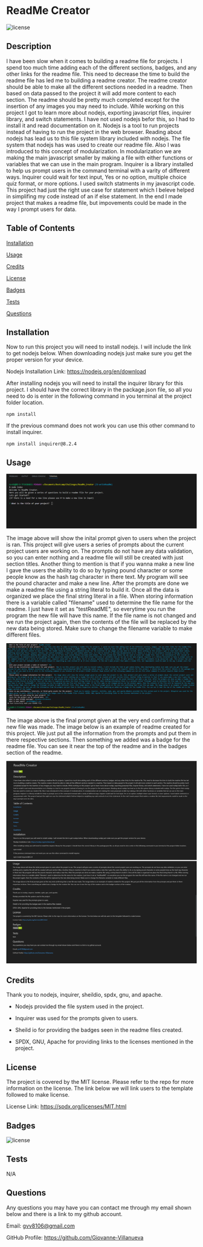 # ReadMe Creator

![license](https://img.shields.io/badge/license-MIT-green)

## Description
I have been slow when it comes to building a readme file for projects. I spend too much time adding each of the different sections, badges, and any other links for the readme file. This need to decrease the time to build the readme file has led me to building a readme creator. The readme creator should be able to make all the different sections needed in a readme. Then based on data passed to the project it will add more content to each section. The readme should be pretty much completed except for the insertion of any images you may need to include. While working on this project I got to learn more about nodejs, exporting javascript files, inquirer library, and switch statements. I have not used nodejs befor this, so I had to install it and read documentation on it. Nodejs is a tool to run projects instead of having to run the project in the web browser. Reading about nodejs has lead us to this file system library included with nodejs. The file system that nodejs has was used to create our readme file. Also I was introduced to this concept of modularization. In modularization we are making the main javascript smaller by making a file with either functions or variables that we can use in the main program. Inquirer is a library installed to help us prompt users in the command terminal with a varity of different ways. Inquirer could wait for text input, Yes or no option, multiple choice quiz format, or more options. I used switch statments in my javascript code. This project had just the right use case for statement which I beleve helped in simplifing my code instead of an if else statement. In the end I made project that makes a readme file, but impovements could be made in the way I prompt users for data.

## Table of Contents

[Installation](#installation)

[Usage](#usage)

[Credits](#credits)

[License](#license)

[Badges](#badges)

[Tests](#tests)

[Questions](#questions)


## Installation

Now to run this project you will need to install nodejs. I will include the link to get nodejs below. When downloading nodejs just make sure you get the proper version for your device. 
 
Nodejs Installation Link: https://nodejs.org/en/download 


After installing nodejs you will need to install the inquirer library for this project. I should have the correct library in the package.json file, so all you need to do is enter in the following command in you terminal at the project folder location. 
 

    npm install 
 

If the previous command does not work you can use this other command to install inquirer.
 

    npm install inquirer@8.2.4

## Usage

![Inital terminal starting screen for project](./images/inital.png)

The image above will show the inital prompt given to users when the project is ran. This project will give users a series of prompts about the current project users are working on. The prompts do not have any data validation, so you can enter nothing and a readme file will still be created with just section titles. Another thing to mention is that if you wanna make a new line I gave the users the ability to do so by typing pound character or some people know as the hash tag character in there text. My program will see the pound character and make a new line. After the prompts are done we make a readme file using a string literal to build it. Once all the data is organized we place the final string literal in a file. When storing information there is a variable called "filename" used to determine the file name for the readme. I just have it set as "testReadME", so everytime you run the program the new file will have this name. If the file name is not changed and we run the project again, then the contents of the file will be replaced by the new data being stored. Make sure to change the filename variable to make different files. 

![Ending terminal screen for project](./images/success.png)

The image above is the final prompt given at the very end confirming that a new file was made. The image below is an example of readme created for this project. We just put all the information from the prompts and put them in there respective sections. Then something we added was a badge for the readme file. You can see it near the top of the readme and in the badges section of the readme.

![Created readme file from project top half](./images/readmePT1.png)
![Created readme file from project bottom half](./images/readmePT2.png)

## Credits

Thank you to nodejs, inquirer, sheildio, spdx, gnu, and apache.
 
 - Nodejs provided the file system used in the project. 
 
 - Inquirer was used for the prompts given to users. 
 
 - Sheild io for providing the badges seen in the readme files created. 
 
 - SPDX, GNU, Apache for providing links to the licenses mentioned in the project. 


## License

The project is covered by the MIT license. Please refer to the repo for more information on the license. The link below we will link users to the template followed to make license.

License Link: https://spdx.org/licenses/MIT.html



## Badges

![license](https://img.shields.io/badge/license-MIT-green)

## Tests

N/A

## Questions

Any questions you may have you can contact me through my email shown below and there is a link to my github account.

Email: gvv8106@gmail.com

GitHub Profile: https://github.com/Giovanne-Villanueva
